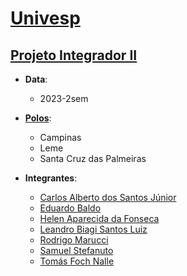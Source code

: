 # [Univesp](https://univesp.br/)

## [Projeto Integrador II](https://apps.univesp.br/o-que-e-projeto-integrador/)

- __Data__:
  - 2023-2sem

- [__Polos__](https://univesp.br/polos/):
  - Campinas
  - Leme
  - Santa Cruz das Palmeiras

- __Integrantes__:
  - <a href="mailto:2109999@aluno.univesp.br" target="_blank">Carlos Alberto dos Santos Júnior</a>
  - <a href="mailto:2102244@aluno.univesp.br" target="_blank">Eduardo Baldo</a>
  - <a href="mailto:2103731@aluno.univesp.br" target="_blank">Helen Aparecida da Fonseca</a>
  - <a href="mailto:2106626@aluno.univesp.br" target="_blank">Leandro Biagi Santos Luiz</a>
  - <a href="mailto:2101062@aluno.univesp.br" target="_blank">Rodrigo Marucci</a>
  - <a href="mailto:2110275@aluno.univesp.br" target="_blank">Samuel Stefanuto</a>
  - <a href="mailto:2100429@aluno.univesp.br" target="_blank">Tomás Foch Nalle</a>
